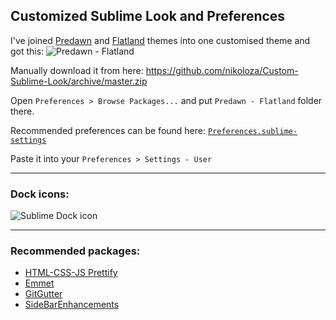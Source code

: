 Customized Sublime Look and Preferences
-------------

I've joined [Predawn](https://github.com/jamiewilson/predawn) and [Flatland](https://github.com/thinkpixellab/flatland) themes into one customised theme and got this:
![Predawn - Flatland](http://f.cl.ly/items/3I2g2f3g3G282i2X1A2F/lTclJZws4ezepQjqLk3cgwbmZfO4sb3rUA8POGhOlD0.png)

Manually download it from here: https://github.com/nikoloza/Custom-Sublime-Look/archive/master.zip

Open `Preferences > Browse Packages...` and put `Predawn - Flatland` folder there.


Recommended preferences can be found here:  [`Preferences.sublime-settings`](https://github.com/nikoloza/Custom-Sublime-Look/blob/master/Preferences.sublime-settings)

Paste it into your `Preferences > Settings - User`

-------------

### Dock icons:

![Sublime Dock icon](http://f.cl.ly/items/2S3f1x241h2S0J2j2M2z/FYwIg9VDlTnrn9R9X1FArQWd6eQqX_NDU08zsoS5lXE.png)

-------------

### Recommended packages:

* [HTML-CSS-JS Prettify](https://sublime.wbond.net/packages/HTML-CSS-JS%20Prettify)
* [Emmet](https://sublime.wbond.net/packages/Emmet)
* [GitGutter](https://sublime.wbond.net/packages/GitGutter)
* [SideBarEnhancements](https://sublime.wbond.net/packages/SideBarEnhancements)
